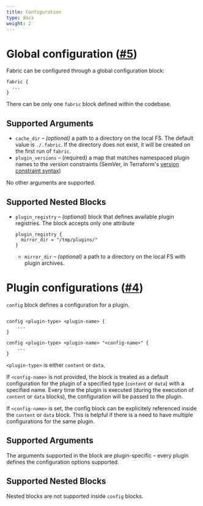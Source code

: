```yaml
---
title: Configuration
type: docs
weight: 2
---
```


# Global configuration ([#5](https://github.com/blackstork-io/fabric/issues/5))

Fabric can be configured through a global configuration block:
```hcl
fabric {
  ...
}
```

There can be only one `fabric` block defined within the codebase.

## Supported Arguments

- `cache_dir` – _(optional)_ a path to a directory on the local FS. The default value is `./.fabric`. If the directory does not exist, it will be created on the first run of `fabric`.
- `plugin_versions` – (required) a map that matches namespaced plugin names to the version constraints (SemVer, in Terraform's [version constraint syntax](https://developer.hashicorp.com/terraform/language/expressions/version-constraints#version-constraint-syntax))

No other arguments are supported.

## Supported Nested Blocks

- `plugin_registry` – _(optional)_ block that defines available plugin registries. The block accepts only one attribute
  ```hcl
  plugin_registry {
    mirror_dir = "/tmp/plugins/"
  }
  ```
  - `mirror_dir` – _(optional)_ a path to a directory on the local FS with plugin archives.


# Plugin configurations ([#4](https://github.com/blackstork-io/fabric/issues/4))

`config` block defines a configuration for a plugin.

```hcl

config <plugin-type> <plugin-name> {
    ...
}

config <plugin-type> <plugin-name> "<config-name>" {
    ...
}
```

`<plugin-type>` is either `content` or `data`.

If `<config-name>` is not provided, the block is treated as a default configuration for the plugin of a specified type (`content` or `data`) with a specified name. Every time the plugin is executed (during the execution of `content` or `data` blocks), the configuration will be passed to the plugin.

If `<config-name>` is set, the config block can be explicitely referenced inside the `content` or `data` block. This is helpful if there is a need to have multiple configurations for the same plugin.


## Supported Arguments
The arguments supported in the block are plugin-specific – every plugin defines the configuration options supported.


## Supported Nested Blocks

Nested blocks are not supported inside `config` blocks.

